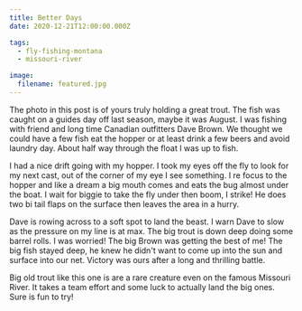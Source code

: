 ```yaml
---
title: Better Days
date: 2020-12-21T12:00:00.000Z

tags:
  - fly-fishing-montana
  - missouri-river

image:
  filename: featured.jpg
---
```


The photo in this post is of yours truly holding a great trout. The fish was caught on a guides day off last season, maybe it was August. I was fishing with friend and long time Canadian outfitters Dave Brown. We thought we could have a few fish eat the hopper or at least drink a few beers and avoid laundry day. About half way through the float I was up to fish.

I had a nice drift going with my hopper. I took my eyes off the fly to look for my next cast, out of the corner of my eye I see something. I re focus to the hopper and like a dream a big mouth comes and eats the bug almost under the boat. I wait for biggie to take the fly under then boom, I strike! He does two bi tail flaps on the surface then leaves the area in a hurry.

Dave is rowing across to a soft spot to land the beast. I warn Dave to slow as the pressure on my line is at max. The big trout is down deep doing some barrel rolls. I was worried! The big Brown was getting the best of me! The big fish stayed deep, he knew he didn't want to come up into the sun and surface into our net. Victory was ours after a long and thrilling battle.

Big old trout like this one is are a rare creature even on the famous Missouri River. It takes a team effort and some luck to actually land the big ones. Sure is fun to try!
